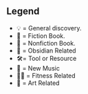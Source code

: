 
## Legend
- 💡 = General discovery.
- 📕 = Fiction Book.
- 📘 = Nonfiction Book.
- 📓 = Obsidian Related
- 🛠= Tool or Resource
- 🎵 = New Music
- 🏋️‍♂️ = Fitness Related
- 🎨 = Art Related